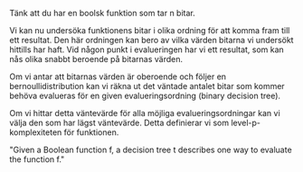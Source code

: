 Tänk att du har en boolsk funktion som tar n bitar.

Vi kan nu undersöka funktionens bitar i olika ordning för att komma fram till ett resultat.
Den här ordningen kan bero av vilka värden bitarna vi undersökt hittills har haft. 
Vid någon punkt i evalueringen har vi ett resultat, som kan nås olika snabbt beroende på bitarnas värden.

Om vi antar att bitarnas värden är oberoende och följer en bernoullidistribution kan vi räkna ut det väntade antalet bitar som kommer behöva evalueras
för en given evalueringsordning (binary decision tree).

Om vi hittar detta väntevärde för alla möjliga evalueringsordningar kan vi välja den som har lägst väntevärde.
Detta definierar vi som level-p-komplexiteten för funktionen.

"Given a Boolean function f, a decision tree t describes one way to evaluate the function f."